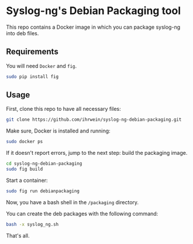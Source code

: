 # Syslog-ng's Debian Packaging tool

This repo contains a Docker image in which you can package syslog-ng into deb files.

## Requirements

You will need `Docker` and `fig`.

```bash
sudo pip install fig
```

## Usage

First, clone this repo to have all necessary files:

```bash
git clone https://github.com/ihrwein/syslog-ng-debian-packaging.git
```
Make sure, Docker is installed and running:
```bash
sudo docker ps
```
If it doesn't report errors, jump to the next step: build the packaging image.

```bash
cd syslog-ng-debian-packaging
sudo fig build
```

Start a container:
```bash
sudo fig run debianpackaging
```

Now, you have a bash shell in the `/packaging` directory.

You can create the deb packages with the following command:
```bash
bash -x syslog_ng.sh
```
That's all.
